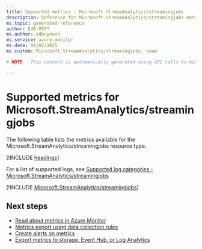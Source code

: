 ```yaml
---
title: Supported metrics - Microsoft.StreamAnalytics/streamingjobs
description: Reference for Microsoft.StreamAnalytics/streamingjobs metrics in Azure Monitor.
ms.topic: generated-reference
author: EdB-MSFT
ms.author: edbaynash
ms.service: azure-monitor
ms.date: 04/02/2025
ms.custom: Microsoft.StreamAnalytics/streamingjobs, naam

# NOTE:  This content is automatically generated using API calls to Azure. Any edits made on these files will be overwritten in the next run of the script. 

---
```


  
# Supported metrics for Microsoft.StreamAnalytics/streamingjobs
  
The following table lists the metrics available for the Microsoft.StreamAnalytics/streamingjobs resource type.  
  
  
[!INCLUDE [headings](~/reusable-content/ce-skilling/azure/includes/azure-monitor/reference/metrics/metrics-headings.md)]  
  
  
  
For a list of supported logs, see [Supported log categories - Microsoft.StreamAnalytics/streamingjobs](../supported-logs/microsoft-streamanalytics-streamingjobs-logs.md)  
  
 

[!INCLUDE [Microsoft.StreamAnalytics/streamingjobs](~/reusable-content/ce-skilling/azure/includes/azure-monitor/reference/metrics/microsoft-streamanalytics-streamingjobs-metrics-include.md)]  



## Next steps

- [Read about metrics in Azure Monitor](/azure/azure-monitor/data-platform)
- [Metrics export using data collection rules](/azure/azure-monitor/essentials/data-collection-metrics)
- [Create alerts on metrics](/azure/azure-monitor/alerts/alerts-overview)
- [Export metrics to storage, Event Hub, or Log Analytics](/azure/azure-monitor/essentials/platform-logs-overview)
